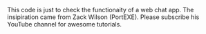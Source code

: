 This code is just to check the functionaity of a web chat app. 
The insipiration came from Zack Wilson (PortEXE). Please subscribe his YouTube channel for awesome tutorials. 
